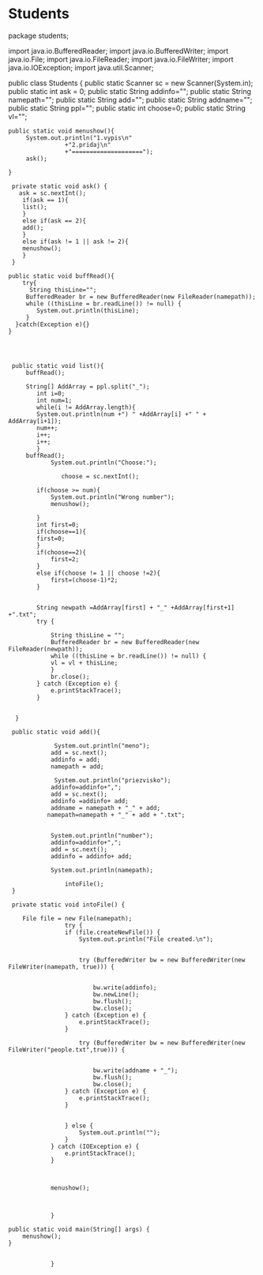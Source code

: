 # Students
package students;

import java.io.BufferedReader;
import java.io.BufferedWriter;
import java.io.File;
import java.io.FileReader;
import java.io.FileWriter;
import java.io.IOException;
import java.util.Scanner;


public class Students {
public static Scanner sc = new Scanner(System.in);
public static int ask = 0;
public static String addinfo="";
public static String namepath="";
public static String add="";
public static String addname="";
public static String ppl="";
public static int choose=0;
public static String vl="";


    public static void menushow(){
         System.out.println("1.vypis\n"
                    +"2.pridaj\n"
                    +"===================="); 
         ask();
 
    }
    
     private static void ask() {
       ask = sc.nextInt();
	    if(ask == 1){
	    list();   
	    }
	    else if(ask == 2){
	    add();    
	    }
	    else if(ask != 1 || ask != 2){
	    menushow();    
	    }
     }
     
    public static void buffRead(){
        try{
          String thisLine="";
         BufferedReader br = new BufferedReader(new FileReader(namepath));
         while ((thisLine = br.readLine()) != null) {
            System.out.println(thisLine);
         }       
      }catch(Exception e){}
    }
    
  
     
     
     public static void list(){
         buffRead();
        
         String[] AddArray = ppl.split("_"); 
	     	int i=0;
	     	int num=1;
	     	while(i != AddArray.length){
	     	System.out.println(num +") " +AddArray[i] +" " + AddArray[i+1]);
	     	num++;
	     	i++;
	     	i++; 
	     	}
         buffRead();
                System.out.println("Choose:");

                   choose = sc.nextInt();
	     	
	     	if(choose >= num){
	     		System.out.println("Wrong number");
	     		menushow();
	     		
	     	}
	     	int first=0;
	     	if(choose==1){
	     	first=0;	
	     	}
	     	if(choose==2){
		     	first=2;	
	     	}
	     	else if(choose != 1 || choose !=2){
	     		first=(choose-1)*2;
	     	}
	     	
	     
	     	String newpath =AddArray[first] + "_" +AddArray[first+1] +".txt";
	     	try {
	     		
	    		String thisLine = "";
	    		BufferedReader br = new BufferedReader(new FileReader(newpath));
	    		while ((thisLine = br.readLine()) != null) {
	    		vl = vl + thisLine;
	    		}
	    		br.close();
	    	} catch (Exception e) {
	    		e.printStackTrace();
	    	}
	    
      
      } 
     
     public static void add(){
         
                 System.out.println("meno");
	            add = sc.next();
	            addinfo = add; 
	            namepath = add;
        
                 System.out.println("priezvisko");
	            addinfo=addinfo+","; 
	            add = sc.next();
	            addinfo =addinfo+ add;
	            addname = namepath + "_" + add;
	           namepath=namepath + "_" + add + ".txt"; 
	           
                   
                System.out.println("number");
	            addinfo=addinfo+","; 
	            add = sc.next();
	            addinfo = addinfo+ add;
	            
	            System.out.println(namepath);
	            
                    intoFile();
     }
     
     private static void intoFile() {
        
        File file = new File(namepath);
       	    		try {
	    			if (file.createNewFile()) {
	    				System.out.println("File created.\n");		
	    				

	    				try (BufferedWriter bw = new BufferedWriter(new FileWriter(namepath, true))) {
	    					

	    					bw.write(addinfo);
	    					bw.newLine();				
	    					bw.flush();
	    					bw.close();
	    			} catch (Exception e) {
	    				e.printStackTrace();
	    			}
	    				
	    				try (BufferedWriter bw = new BufferedWriter(new FileWriter("people.txt",true))) {
	    					

	    					bw.write(addname + "_");
	    					bw.flush();
	    					bw.close();
	    			} catch (Exception e) {
	    				e.printStackTrace();
	    			}
	    				
	    				
	    			} else {
	    				System.out.println("");
	    			}
	    		} catch (IOException e) {
	    			e.printStackTrace();
	    		}
	    		
	    		
	            
	            menushow();
	            
	            
	            
	            }
    
    public static void main(String[] args) {
        menushow();
    }

    
	            }
